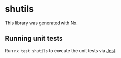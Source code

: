 # shutils

This library was generated with [Nx](https://nx.dev).

## Running unit tests

Run `nx test shutils` to execute the unit tests via [Jest](https://jestjs.io).
